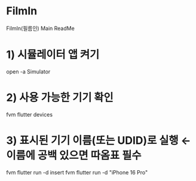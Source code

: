 # FilmIn
FilmIn(필름인) Main ReadMe

# 1) 시뮬레이터 앱 켜기
open -a Simulator

# 2) 사용 가능한 기기 확인
fvm flutter devices

# 3) 표시된 기기 이름(또는 UDID)로 실행  ← 이름에 공백 있으면 따옴표 필수
fvm flutter run -d insert
fvm flutter run -d "iPhone 16 Pro"
